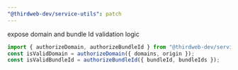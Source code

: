 ```yaml
---
"@thirdweb-dev/service-utils": patch
---
```


expose domain and bundle Id validation logic

```typescript
import { authorizeDomain, authorizeBundleId } from "@thirdweb-dev/service-utils
const isValidDomain = authorizeDomain({ domains, origin });
const isValidBundleId = authorizeBundleId({ bundleId, bundleIds });
```
